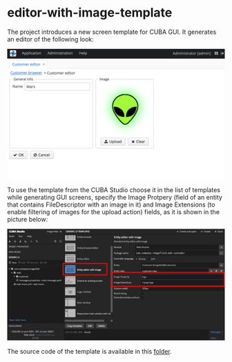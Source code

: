 # editor-with-image-template

The project introduces a new screen template for CUBA GUI. It generates an editor of the following look:

![Sample editor with image](https://github.com/aleksey-stukalov/editor-with-image-template/blob/master/screenshots/screen-with-image-sample.png)

To use the template from the CUBA Studio choose it in the list of templates while generating GUI screens, specify the Image Protpery (field of an entity that contains FileDescriptor with an image in it) and Image Extensions (to enable filtering of images for the upload action) fields, as it is shown in the picture below:

![Image template in CUBA Studio](https://github.com/aleksey-stukalov/editor-with-image-template/blob/master/screenshots/template-in-studio.png)

The source code of the template is available in this [folder](https://github.com/aleksey-stukalov/editor-with-image-template/tree/master/studio-templates/screen/editor-screen-with-image).
